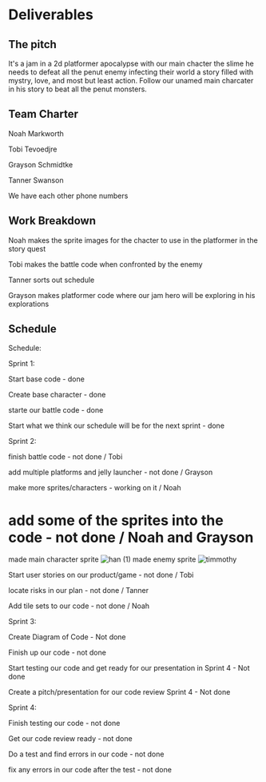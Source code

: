 # Deliverables
## The pitch
It's a jam in a 2d platformer apocalypse with our main chacter the slime he needs to defeat all the penut enemy infecting their world a story filled with mystry, love, and most but least action. Follow our unamed main charcater in his story to beat all the penut monsters. 

## Team Charter
Noah Markworth

Tobi Tevoedjre

Grayson Schmidtke

Tanner Swanson

We have each other phone numbers

## Work Breakdown
Noah makes the sprite images for the chacter to use in the platformer in the story quest

Tobi makes the battle code when confronted by the enemy 

Tanner sorts out schedule 

Grayson makes platformer code where our jam hero will be exploring in his explorations

## Schedule
Schedule:

Sprint 1:

Start base code - done

Create base character - done

starte our battle code - done

Start what we think our schedule will be for the next sprint - done

Sprint 2:

finish battle code - not done / Tobi

add multiple platforms and jelly launcher - not done / Grayson

make more sprites/characters - working on it / Noah

add some of the sprites into the code - not done / Noah and Grayson
=======

made main character sprite
![han (1)](https://user-images.githubusercontent.com/122053077/215345959-4c911b0f-39a4-4c03-851c-b3fc6a46bba6.png)
made enemy sprite
![timmothy](https://user-images.githubusercontent.com/122053077/215346674-012e4fae-9efd-4397-a868-0f4ca3906529.png)

Start user stories on our product/game - not done / Tobi

locate risks in our plan - not done / Tanner

Add tile sets to our code - not done / Noah

Sprint 3:

Create Diagram of Code - Not done

Finish up our code - not done

Start testing our code and get ready for our presentation in Sprint 4 - Not done

Create a pitch/presentation for our code review Sprint 4 - Not done

Sprint 4:

Finish testing our code - not done

Get our code review ready - not done

Do a test and find errors in our code - not done

fix any errors in our code after the test - not done
